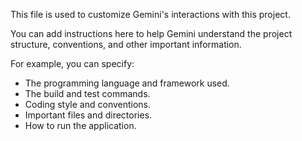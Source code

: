 This file is used to customize Gemini's interactions with this project.

You can add instructions here to help Gemini understand the project structure, conventions, and other important information.

For example, you can specify:

*   The programming language and framework used.
*   The build and test commands.
*   Coding style and conventions.
*   Important files and directories.
*   How to run the application.